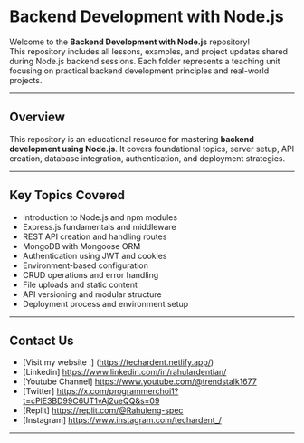 # Backend Development with Node.js

Welcome to the **Backend Development with Node.js** repository!  
This repository includes all lessons, examples, and project updates shared during Node.js backend sessions. Each folder represents a teaching unit focusing on practical backend development principles and real-world projects.

---

## Overview

This repository is an educational resource for mastering **backend development using Node.js**. It covers foundational topics, server setup, API creation, database integration, authentication, and deployment strategies.

---

## Key Topics Covered

- Introduction to Node.js and npm modules  
- Express.js fundamentals and middleware  
- REST API creation and handling routes  
- MongoDB with Mongoose ORM  
- Authentication using JWT and cookies  
- Environment-based configuration  
- CRUD operations and error handling  
- File uploads and static content  
- API versioning and modular structure  
- Deployment process and environment setup

---
## Contact Us

- [Visit my website :] (https://techardent.netlify.app/)
- [Linkedin] https://www.linkedin.com/in/rahulardentian/
- [Youtube Channel] https://www.youtube.com/@trendstalk1677
- [Twitter] https://x.com/programmerchoi1?t=cPlE3BD99C6UT1vAj2ueQQ&s=09
- [Replit] https://replit.com/@Rahuleng-spec
- [Instagram] https://www.instagram.com/techardent_/

---



